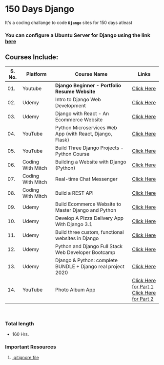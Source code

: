 # 150 Days Django

It's a coding challange to code **`Django`** sites for 150 days atleast

### You can configure a Ubuntu Server for Django using the link [here](https://www.digitalocean.com/community/tutorials/how-to-set-up-django-with-postgres-nginx-and-gunicorn-on-ubuntu-20-04)


## Courses Include:

| S. No.| Platform | Course Name | Links |
|---|---|---|---|
| 01. | Youtube | **Django Beginner - Portfolio Resume Website** | [Click Here](https://www.youtube.com/watch?v=pLN-OnXjOJg) |
| 02. | Udemy | Intro to Django Web Development | [Click Here](https://www.udemy.com/course/django-web-development-crash-course/) |
| 03. | Udemy | Django with React - An Ecommerce Website | [Click Here](https://www.udemy.com/course/django-with-react-an-ecommerce-website/) |
| 04. | YouTube | Python Microservices Web App (with React, Django, Flask) | [Click Here](https://www.youtube.com/watch?v=0iB5IPoTDts/) |
| 05. | YouTube | Build Three Django Projects - Python Course | [Click Here](https://www.youtube.com/watch?v=qPtScmB8CgA) | 
| 06. | Coding With Mitch | Building a Website with Django (Python) | [Click Here](https://codingwithmitch.com/courses/building-a-website-django-python/) |
| 07. | Coding With Mitch | Real-time Chat Messenger | [Click Here](https://codingwithmitch.com/courses/real-time-chat-messenger/) |
| 08. | Coding With Mitch | Build a REST API | [Click Here](https://codingwithmitch.com/courses/build-a-rest-api/) |
| 09. | Udemy | Build Ecommerce Website to Master Django and Python | [Click Here](https://www.udemy.com/course/build-ecommerce-website-to-master-django-and-python/) |
| 10. | Udemy | Develop A Pizza Delivery App With Django 3.1 | [Click Here](https://www.udemy.com/course/practical-django-launch-your-startup-today/) |
| 11. | Udemy | Build three custom, functional websites in Django | [Click Here](https://www.udemy.com/course/build-three-custom-functional-websites-in-django-30/) |
| 12. | Udemy | Python and Django Full Stack Web Developer Bootcamp | [Click Here](https://www.udemy.com/course/python-and-django-full-stack-web-developer-bootcamp/) |
| 13. | Udemy | Django & Python: complete BUNDLE + Django real project 2020 | [Click Here](https://www.udemy.com/course/python-django-tkinter-complete-bundle-advance/) |
| 14. | YouTube | Photo Album App | [Click Here for Part 1](https://www.youtube.com/watch?v=sSquD2u5Ie0) <br> [Click Here for Part 2]() |


<br>

### Total length 

- 160 Hrs.


### Important Resources 

1. [.gitignore file](https://github.com/github/gitignore)
